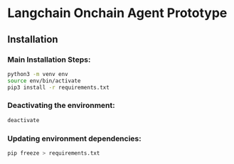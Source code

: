 # Langchain Onchain Agent Prototype

## Installation

### Main Installation Steps:

```bash
python3 -m venv env
source env/bin/activate
pip3 install -r requirements.txt
```

### Deactivating the environment:

```bash
deactivate
```

### Updating environment dependencies:

```bash
pip freeze > requirements.txt

```
